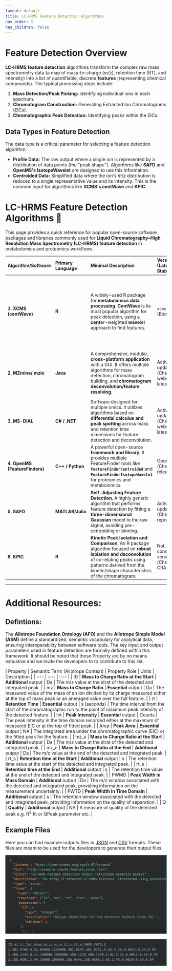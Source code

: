 ```yaml
---
layout: default
title: LC-HRMS Feature Detection Algorithms
nav_order: 3
has_children: false
---
```


# Feature Detection Overview

**LC-HRMS feature detection** algorithms transform the complex raw mass spectrometry data (a map of mass-to-charge (*m/z*), retention time (RT), and intensity) into a list of quantifiable, discrete **features** (representing chemical compounds). The typical processing steps include:

1.  **Mass Detection/Peak Picking:** Identifying individual ions in each spectrum.
2.  **Chromatogram Construction:** Generating Extracted Ion Chromatograms (EICs).
3.  **Chromatographic Peak Detection:** Identifying peaks within the EICs.


## Data Types in Feature Detection

The data type is a critical parameter for selecting a feature detection algorithm:

* **Profile Data:** The raw output where a single ion is represented by a distribution of data points (the "peak shape"). Algorithms like **SAFD** and **OpenMS's IsotopeWavelet** are designed to use this information.
* **Centroided Data:** Simplified data where the ion's $m/z$ distribution is reduced to a single representative value and its intensity. This is the common input for algorithms like **XCMS's centWave** and **KPIC**.


# LC-HRMS Feature Detection Algorithms 🧪

This page provides a quick reference for popular open-source software packages and libraries commonly used for **Liquid Chromatography–High Resolution Mass Spectrometry (LC-HRMS) feature detection** in metabolomics and proteomics workflows.

| Algorithm/Software | Primary Language | Minimal Description | Version (Latest Stable) | Open-Access Paper | License | Data Type | 
| :--- | :--- | :--- | :--- | :--- | :--- | :--- |
| **1. XCMS (centWave)** | **R** | A widely-used R package for **metabolomics data processing**. **CentWave** is its most popular algorithm for peak detection, using a **cent**er-weighted **wave**let approach to find features. | `xcms 4.0` (Bioconductor) | **2008 (Original)**: *XCMS: Processing Mass Spectrometry Data...* [Anal. Chem.] **2008 (centWave)**: *Highly sensitive feature detection...* [Bioinfor.] | **Open-source** (Bioconductor/R) | Optimized for **Centroided** data. |
| **2. MZmine/ mzio** | **Java** | A comprehensive, modular, **cross-platform application** with a GUI. It offers multiple algorithms for mass detection, chromatogram building, and **chromatogram deconvolution/feature resolving**. | Actively updated (Check official website for latest release) | **2023 (MZmine 3)**: *Integrative analysis of multimodal mass spectrometry data in MZmine 3* [Nat. Biotechnol.] | **Open-source** | Works with both **Profile** and **Centroided** data. |
| **3. MS-DIAL** | **C# / .NET** | Software designed for multiple omics. It utilizes algorithms based on **differential calculus and peak spotting** across mass and retention time dimensions for feature detection and deconvolution. | Actively updated (Check official website for latest release) | **2015 (Original)**: *MS-DIAL: Data Independent MS/MS Deconvolution...* [Anal. Chem.] | **Open-source** | Handles both **Profile** and **Centroided** data. |
| **4. OpenMS (FeatureFinders)** | **C++ / Python** | A powerful open-source **framework and library**. It provides multiple FeatureFinder tools like **`FeatureFinderCentroided`** and **`FeatureFinderIsotopeWavelet`** for proteomics and metabolomics. | OpenMS 3.x (Check project release page) | **2024 (OpenMS 3)**: *OpenMS 3 enables reproducible analysis...* [Nat. Methods] | **3-Clause BSD** | Supports **Centroided** (`Centroided`) and **Profile** (`IsotopeWavelet`) data via different modules. |
| **5. SAFD** | **MATLAB/Julia** | **Self-Adjusting Feature Detection.** A highly generic algorithm that performs feature detection by fitting a **three-dimensional Gaussian** model to the raw signal, avoiding pre-centroiding or binning. | Actively updated (Check project repository) | **2019**: *A Self Adjusting Algorithm for the Non-targeted Feature Detection...* [Anal. Chem.] | MIT | Specifically designed for raw **Profile** data but can handle also centroided data. |
| **6. KPIC** | **R** | **Kinetic Peak Isolation and Comparison.** An R package algorithm focused on **robust isolation and deconvolution** of co-eluting peaks using patterns derived from the kinetic/shape characteristics of the chromatogram. | Not consistently versioned (Check CRAN/GitHub) | **2016**: *Kinetic peak isolation and comparison...* [Bioinformatics] | **Open-source** (Likely GPL/LGPL) | Primarily designed for **Centroided** data. |

---


# Additional Resources:

## Defintions: 

The **Allotrope Foundation Ontology (AFO)** and the **Allotrope Simple Model (ASM)** define a standardized, semantic vocabulary for analytical data, ensuring interoperability between software tools. The key input and output parameters used in feature detection are formally defined within this framework. It should be noted that these Property are by no means exhustive and we invite the developers to to contribute to this list.

| Property | Semantic Term (Allotrope Context) | Property Role | Units | Description | 
| :--- | :--- | :--- |
| ID | **Mass to Charge Ratio at the Start** | **Additional** output | Da | The m/z value at the strat of the detected and integrated peak. |
| mz | **Mass to Charge Ratio** | **Essential** output | Da | The measured value of the mass of an ion divided by its charge measured either at the top of mass peak or an aneraged value over the full feature. |
| rt | **Retention Time** | **Essential** output | s (seconds) | The time interval from the start of the chromatographic run to the point of maximum peak intensity of the detected feature. |
| Int | **Peak Intensity** | **Essential** output | Counts | The peak intensity in the time domain recorded either at the maximum of measured EIC or at the top of fitted peak. |
| Area | **Peak Area** | **Essential** output | NA | The integrated area under the chromatographic curve (EIC) or the fitted peak for the feature. |
| mz_s | **Mass to Charge Ratio at the Start** | **Additional** output | Da | The m/z value at the strat of the detected and integrated peak. |
| mz_e | **Mass to Charge Ratio at the End** | **Additional** output | Da | The m/z value at the end of the detected and integrated peak. |
| rt_s | **Retention time at the Start** | **Additional** output | s | The retention time value at the start of the detected and integrated peak. |
| rt_e | **Retention time at the End** | **Additional** output | s | The retention time value at the end of the detected and integrated peak. |
| PWMD | **Peak Width in Mass Domain** | **Additional** output | Da | The m/z window associated with the detected and integrated peak, providing information on the measurement uncertainty. |
| PWTD | **Peak Width in Time Domain** | **Additional** output | s | The retention window associated with the detected and integrated peak, providing information on the quality of separation. |
| Q | **Quality** | **Additional** output | NA | A measure of quality of the detected peak e.g. R$^{2}$ fit or QPeak parameter etc. |


## Example Files

Here you can find example outputs files in [JSON](assets/example_files/json_examp.json) and [CSV](assets/example_files/csv_examp.cs) formats. These files are meant to be used for the developers to generate their output files. 

![JSON File](assets/images/JSON.png)

![CSV File](assets/images/CSV.png)

